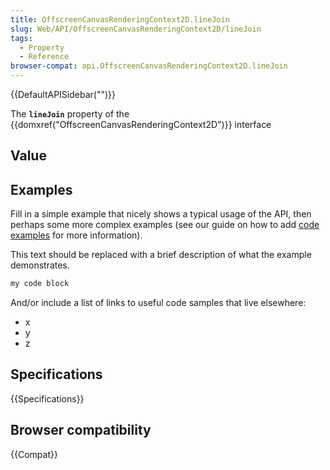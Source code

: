 ```yaml
---
title: OffscreenCanvasRenderingContext2D.lineJoin
slug: Web/API/OffscreenCanvasRenderingContext2D/lineJoin
tags:
  - Property
  - Reference
browser-compat: api.OffscreenCanvasRenderingContext2D.lineJoin
---
```

{{DefaultAPISidebar("")}}

The **`lineJoin`** property of the {{domxref("OffscreenCanvasRenderingContext2D")}} interface 

## Value



## Examples

Fill in a simple example that nicely shows a typical usage of the API, then perhaps some more complex examples (see our guide on how to add [code examples](/en-US/docs/MDN/Contribute/Structures/Code_examples) for more information).

This text should be replaced with a brief description of what the example demonstrates.

```js
my code block
```

And/or include a list of links to useful code samples that live elsewhere:

*   x
*   y
*   z

## Specifications

{{Specifications}}

## Browser compatibility

{{Compat}}



